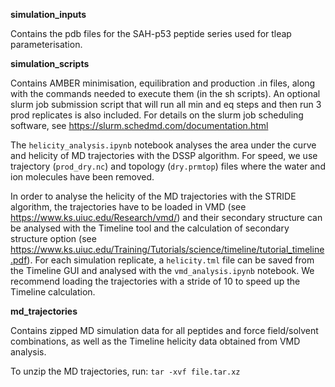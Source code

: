 **simulation_inputs**

Contains the pdb files for the SAH-p53 peptide series used for tleap parameterisation. 

**simulation_scripts**

Contains AMBER minimisation, equilibration and production .in files, along with the commands needed to execute them (in the sh scripts). An optional slurm job submission script that will run all min and eq steps and then run 3 prod replicates is also included. For details on the slurm job scheduling software, see https://slurm.schedmd.com/documentation.html 

The ``helicity_analysis.ipynb`` notebook analyses the area under the curve and helicity of MD trajectories with the DSSP algorithm. For speed, we use trajectory (``prod_dry.nc``) and topology (``dry.prmtop``) files where the water and ion molecules have been removed.

In order to analyse the helicity of the MD trajectories with the STRIDE algorithm, the trajectories have to be loaded in VMD (see https://www.ks.uiuc.edu/Research/vmd/) and their secondary structure can be analysed with the Timeline tool and the calculation of secondary structure option (see https://www.ks.uiuc.edu/Training/Tutorials/science/timeline/tutorial_timeline.pdf). For each simulation replicate, a ``helicity.tml`` file can be saved from the Timeline GUI and analysed with the ``vmd_analysis.ipynb`` notebook. We recommend loading the trajectories with a stride of 10 to speed up the Timeline calculation.

**md_trajectories**

Contains zipped MD simulation data for all peptides and force field/solvent combinations, as well as the Timeline helicity data obtained from VMD analysis.

To unzip the MD trajectories, run:
``tar -xvf file.tar.xz``